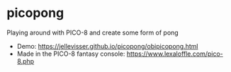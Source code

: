 # picopong
Playing around with PICO-8 and create some form of pong

- Demo: https://jellevisser.github.io/picopong/obipicopong.html
- Made in the PICO-8 fantasy console: https://www.lexaloffle.com/pico-8.php
